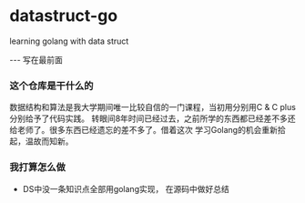 # datastruct-go
learning golang with data struct

--- 写在最前面

### 这个仓库是干什么的
数据结构和算法是我大学期间唯一比较自信的一门课程，当初用分别用C & C plus分别给予了代码实践。
转眼间8年时间已经过去，之前所学的东西都已经差不多还给老师了。很多东西已经遗忘的差不多了。借着这次
学习Golang的机会重新拾起，温故而知新。

### 我打算怎么做
- DS中没一条知识点全部用golang实现， 在源码中做好总结
